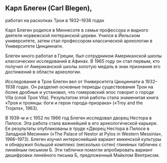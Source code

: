 ## Карл Блеген (Carl Blegen),

работал на раскопках Трои в 1932–1938 годах

Карл Блеген родился в Миннесоте в семье профессора и видного деятеля норвежской лютеранской церкви. Учился в Йельском университете, затем стал профессором классической археологии в Университете Цинциннати.

Блеген много работал в Греции, был сотрудником Американской школы классических исследований в Афинах. В 1965 году он стал первым, кто получил от Американской школы золотую медаль в знак признания его достижений в области археологии.

Исследования в Трое Блеген вел от Университета Цинциннати в 1932–1938 годах. Он разделил основные периоды существования Трои на более дробные и установил, что гомеровский эпос говорит о городе VIIa (слой Троя VIIа). Результатом этой работы стала знаменитая книга «Троя и троянцы: боги и герои города-призрака» («Troy and the Trojans», 1963).

В 1939-м и с 1952 по 1966 год Блеген исследовал дворец Нестора в Пилосе. Эта работа стала важнейшей в его археологической карьере. Ее результаты опубликованы в труде «Дворец Нестора в Пилосе в Западной Месинии» («The Palace of Nestor at Pylos in Western Messinia», 1966–1973). Блеген изучил интереснейший вариант микенской культуры и обнаружил большой комплекс (несколько сотен) глиняных табличек с линейным письмом Б. Эти таблички помогли апробировать вариант дешифровки линейного письма Б, предложенный Майклом Вентрисом.
